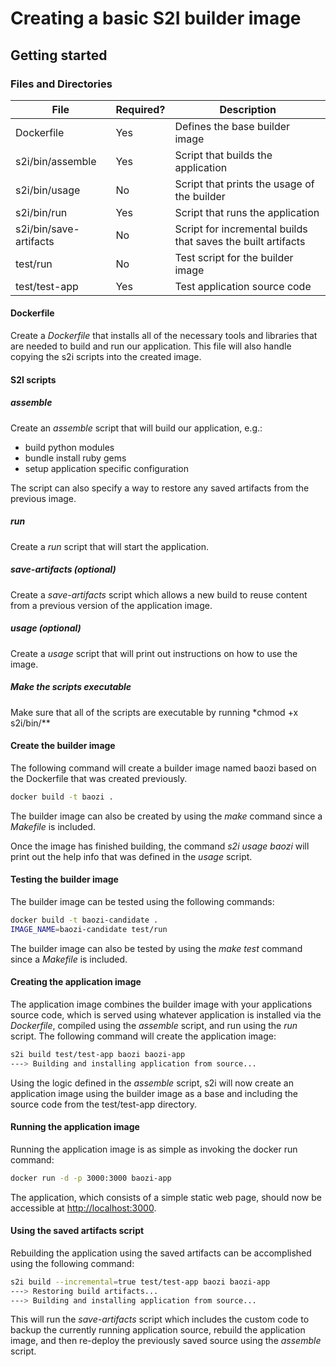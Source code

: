 # Creating a basic S2I builder image

## Getting started

### Files and Directories

| File                   | Required? | Description                                                  |
| ---------------------- | --------- | ------------------------------------------------------------ |
| Dockerfile             | Yes       | Defines the base builder image                               |
| s2i/bin/assemble       | Yes       | Script that builds the application                           |
| s2i/bin/usage          | No        | Script that prints the usage of the builder                  |
| s2i/bin/run            | Yes       | Script that runs the application                             |
| s2i/bin/save-artifacts | No        | Script for incremental builds that saves the built artifacts |
| test/run               | No        | Test script for the builder image                            |
| test/test-app          | Yes       | Test application source code                                 |

#### Dockerfile

Create a _Dockerfile_ that installs all of the necessary tools and libraries that are needed to build and run our application. This file will also handle copying the s2i scripts into the created image.

#### S2I scripts

##### assemble

Create an _assemble_ script that will build our application, e.g.:

- build python modules
- bundle install ruby gems
- setup application specific configuration

The script can also specify a way to restore any saved artifacts from the previous image.

##### run

Create a _run_ script that will start the application.

##### save-artifacts (optional)

Create a _save-artifacts_ script which allows a new build to reuse content from a previous version of the application image.

##### usage (optional)

Create a _usage_ script that will print out instructions on how to use the image.

##### Make the scripts executable

Make sure that all of the scripts are executable by running \*chmod +x s2i/bin/\*\*

#### Create the builder image

The following command will create a builder image named baozi based on the Dockerfile that was created previously.

```bash
docker build -t baozi .
```

The builder image can also be created by using the _make_ command since a _Makefile_ is included.

Once the image has finished building, the command _s2i usage baozi_ will print out the help info that was defined in the _usage_ script.

#### Testing the builder image

The builder image can be tested using the following commands:

```bash
docker build -t baozi-candidate .
IMAGE_NAME=baozi-candidate test/run
```

The builder image can also be tested by using the _make test_ command since a _Makefile_ is included.

#### Creating the application image

The application image combines the builder image with your applications source code, which is served using whatever application is installed via the _Dockerfile_, compiled using the _assemble_ script, and run using the _run_ script.
The following command will create the application image:

```bash
s2i build test/test-app baozi baozi-app
---> Building and installing application from source...
```

Using the logic defined in the _assemble_ script, s2i will now create an application image using the builder image as a base and including the source code from the test/test-app directory.

#### Running the application image

Running the application image is as simple as invoking the docker run command:

```bash
docker run -d -p 3000:3000 baozi-app
```

The application, which consists of a simple static web page, should now be accessible at [http://localhost:3000](http://localhost:3000).

#### Using the saved artifacts script

Rebuilding the application using the saved artifacts can be accomplished using the following command:

```bash
s2i build --incremental=true test/test-app baozi baozi-app
---> Restoring build artifacts...
---> Building and installing application from source...
```

This will run the _save-artifacts_ script which includes the custom code to backup the currently running application source, rebuild the application image, and then re-deploy the previously saved source using the _assemble_ script.

